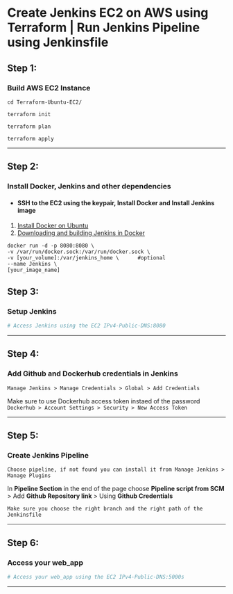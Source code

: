 # Create Jenkins EC2 on AWS using Terraform | Run Jenkins Pipeline using Jenkinsfile

## Step 1:
### Build AWS EC2 Instance
```
cd Terraform-Ubuntu-EC2/

terraform init

terraform plan

terraform apply
```
---
## Step 2:
### Install Docker, Jenkins and other dependencies
- #### SSH to the EC2 using the keypair, Install Docker and Install Jenkins image
1. [Install Docker on Ubuntu](https://docs.docker.com/engine/install/ubuntu/)
2. [Downloading and building Jenkins in Docker](https://www.jenkins.io/doc/book/installing/docker/)
```
docker run -d -p 8080:8080 \
-v /var/run/docker.sock:/var/run/docker.sock \
-v [your_volume]:/var/jenkins_home \      #optional
--name Jenkins \
[your_image_name]
```
## Step 3:
### Setup Jenkins
```bash
# Access Jenkins using the EC2 IPv4-Public-DNS:8080
```
---

## Step 4:
### Add Github and Dockerhub credentials in Jenkins
`Manage Jenkins > Manage Credentials > Global > Add Credentials`

Make sure to use Dockerhub access token instaed of the password
`Dockerhub > Account Settings > Security > New Access Token`

---
## Step 5: 
### Create Jenkins Pipeline 
`Choose pipeline, if not found you can install it from Manage Jenkins > Manage Plugins`

In **Pipeline Section** in the end of the page choose **Pipeline script from SCM** > Add **Github Repository link** > Using **Github Credentials**

`Make sure you choose the right branch and the right path of the Jenkinsfile`

---
## Step 6: 
### Access your web_app 
```bash
# Access your web_app using the EC2 IPv4-Public-DNS:5000s
```
---